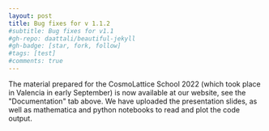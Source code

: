 ```yaml
---
layout: post
title: Bug fixes for v 1.1.2
#subtitle: Bug fixes for v1.1
#gh-repo: daattali/beautiful-jekyll
#gh-badge: [star, fork, follow]
#tags: [test]
#comments: true
---
```


The material prepared for the CosmoLattice School 2022 (which took place in Valencia in early September)
is now available at our website, see the "Documentation" tab above. We have uploaded the presentation slides, as well as
mathematica and python notebooks to read and plot the code output.
